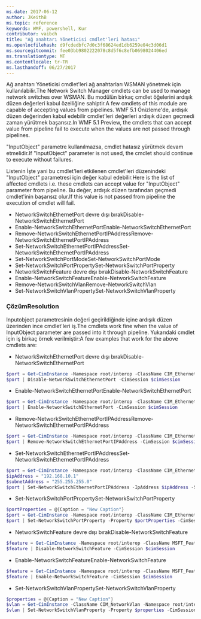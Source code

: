 ```yaml
---
ms.date: 2017-06-12
author: JKeithB
ms.topic: reference
keywords: WMF, powershell, Kur
contributor: vaibch
title: "Ağ anahtarı Yöneticisi cmdlet'leri hatası"
ms.openlocfilehash: d9fcdedbfc7d0c3f68624ed1db6259e04c3d06d1
ms.sourcegitcommit: fee03bb9802222078c8d5f6c8efb0698024406ed
ms.translationtype: MT
ms.contentlocale: tr-TR
ms.lasthandoff: 06/27/2017
---
```

<span data-ttu-id="e4d67-103">Ağ anahtarı Yöneticisi cmdlet'leri ağ anahtarları WSMAN yönetmek için kullanılabilir.</span><span class="sxs-lookup"><span data-stu-id="e4d67-103">The Network Switch Manager cmdlets can be used to manage network switches over WSMAN.</span></span> <span data-ttu-id="e4d67-104">Bu modülün birkaç cmdlet öğelerini ardışık düzen değerleri kabul özelliğine sahiptir.</span><span class="sxs-lookup"><span data-stu-id="e4d67-104">A few cmdlets of this module are capable of accepting values from pipelines.</span></span> <span data-ttu-id="e4d67-105">WMF 5.1 Önizleme'de, ardışık düzen değerinden kabul edebilir cmdlet'leri değerleri ardışık düzen geçmedi zaman yürütmek başarısız.</span><span class="sxs-lookup"><span data-stu-id="e4d67-105">In WMF 5.1 Preview, the cmdlets that can accept value from pipeline fail to execute when the values are not passed through pipelines.</span></span>

<span data-ttu-id="e4d67-106">"InputObject" parametre kullanılmazsa, cmdlet hatasız yürütmek devam etmelidir.</span><span class="sxs-lookup"><span data-stu-id="e4d67-106">If "InputObject" parameter is not used, the cmdlet should continue to execute without failures.</span></span>

<span data-ttu-id="e4d67-107">Listenin İşte yani bu cmdlet'leri etkilenen cmdlet'leri düzenindeki "InputObject" parametresi için değer kabul edebilir.</span><span class="sxs-lookup"><span data-stu-id="e4d67-107">Here is the list of affected cmdlets i.e. these cmdlets can accept value for "InputObject" parameter from pipeline.</span></span> <span data-ttu-id="e4d67-108">Bu değer, ardışık düzen tarafından geçmedi cmdlet'inin başarısız olur.</span><span class="sxs-lookup"><span data-stu-id="e4d67-108">If this value is not passed from pipeline the execution of cmdlet will fail.</span></span>

- <span data-ttu-id="e4d67-109">NetworkSwitchEthernetPort devre dışı bırak</span><span class="sxs-lookup"><span data-stu-id="e4d67-109">Disable-NetworkSwitchEthernetPort</span></span>
- <span data-ttu-id="e4d67-110">Enable-NetworkSwitchEthernetPort</span><span class="sxs-lookup"><span data-stu-id="e4d67-110">Enable-NetworkSwitchEthernetPort</span></span>
- <span data-ttu-id="e4d67-111">Remove-NetworkSwitchEthernetPortIPAddress</span><span class="sxs-lookup"><span data-stu-id="e4d67-111">Remove-NetworkSwitchEthernetPortIPAddress</span></span>
- <span data-ttu-id="e4d67-112">Set-NetworkSwitchEthernetPortIPAddress</span><span class="sxs-lookup"><span data-stu-id="e4d67-112">Set-NetworkSwitchEthernetPortIPAddress</span></span>
- <span data-ttu-id="e4d67-113">Set-NetworkSwitchPortMode</span><span class="sxs-lookup"><span data-stu-id="e4d67-113">Set-NetworkSwitchPortMode</span></span>
- <span data-ttu-id="e4d67-114">Set-NetworkSwitchPortProperty</span><span class="sxs-lookup"><span data-stu-id="e4d67-114">Set-NetworkSwitchPortProperty</span></span>
- <span data-ttu-id="e4d67-115">NetworkSwitchFeature devre dışı bırak</span><span class="sxs-lookup"><span data-stu-id="e4d67-115">Disable-NetworkSwitchFeature</span></span>
- <span data-ttu-id="e4d67-116">Enable-NetworkSwitchFeature</span><span class="sxs-lookup"><span data-stu-id="e4d67-116">Enable-NetworkSwitchFeature</span></span>
- <span data-ttu-id="e4d67-117">Remove-NetworkSwitchVlan</span><span class="sxs-lookup"><span data-stu-id="e4d67-117">Remove-NetworkSwitchVlan</span></span>
- <span data-ttu-id="e4d67-118">Set-NetworkSwitchVlanProperty</span><span class="sxs-lookup"><span data-stu-id="e4d67-118">Set-NetworkSwitchVlanProperty</span></span>

### <a name="resolution"></a><span data-ttu-id="e4d67-119">Çözüm</span><span class="sxs-lookup"><span data-stu-id="e4d67-119">Resolution</span></span>
<span data-ttu-id="e4d67-120">Inputobject parametresinin değeri geçirildiğinde içine ardışık düzen üzerinden ince cmdlet'leri iş.</span><span class="sxs-lookup"><span data-stu-id="e4d67-120">The cmdlets work fine when the value of InputObject parameter are passed into it through pipeline.</span></span> <span data-ttu-id="e4d67-121">Yukarıdaki cmdlet için iş birkaç örnek verilmiştir:</span><span class="sxs-lookup"><span data-stu-id="e4d67-121">A few examples that work for the above cmdlets are:</span></span>

- <span data-ttu-id="e4d67-122">NetworkSwitchEthernetPort devre dışı bırak</span><span class="sxs-lookup"><span data-stu-id="e4d67-122">Disable-NetworkSwitchEthernetPort</span></span>
```powershell
$port = Get-CimInstance -Namespace root/interop -ClassName CIM_EthernetPort -CimSession $cimSession | Select-Object -First 1
$port | Disable-NetworkSwitchEthernetPort -CimSession $cimSession
```

- <span data-ttu-id="e4d67-123">Enable-NetworkSwitchEthernetPort</span><span class="sxs-lookup"><span data-stu-id="e4d67-123">Enable-NetworkSwitchEthernetPort</span></span>
```powershell
$port = Get-CimInstance -Namespace root/interop -ClassName CIM_EthernetPort -CimSession $cimSession | Select-Object -First 1
$port | Enable-NetworkSwitchEthernetPort -CimSession $cimSession
```

- <span data-ttu-id="e4d67-124">Remove-NetworkSwitchEthernetPortIPAddress</span><span class="sxs-lookup"><span data-stu-id="e4d67-124">Remove-NetworkSwitchEthernetPortIPAddress</span></span>
```powershell
$port = Get-CimInstance -Namespace root/interop -ClassName CIM_EthernetPort -CimSession $cimSession | Select-Object -First 1
$port | Remove-NetworkSwitchEthernetPortIPAddress -CimSession $cimSession
```

- <span data-ttu-id="e4d67-125">Set-NetworkSwitchEthernetPortIPAddress</span><span class="sxs-lookup"><span data-stu-id="e4d67-125">Set-NetworkSwitchEthernetPortIPAddress</span></span>
```powershell
$port = Get-CimInstance -Namespace root/interop -ClassName CIM_EthernetPort -CimSession $cimSession | Select-Object -First 1
$ipAddress = "192.168.10.1"
$subnetAddress = "255.255.255.0"
$port | Set-NetworkSwitchEthernetPortIPAddress -IpAddress $ipAddress -SubnetAddress $subnetAddress -CimSession $cimSession
```

- <span data-ttu-id="e4d67-126">Set-NetworkSwitchPortProperty</span><span class="sxs-lookup"><span data-stu-id="e4d67-126">Set-NetworkSwitchPortProperty</span></span>
```powershell
$portProperties = @{Caption = "New Caption"}
$port = Get-CimInstance -Namespace root/interop -ClassName CIM_EthernetPort -CimSession $cimSession | Select-Object -First 1
$port | Set-NetworkSwitchPortProperty -Property $portProperties -CimSession $cimSession
```

- <span data-ttu-id="e4d67-127">NetworkSwitchFeature devre dışı bırak</span><span class="sxs-lookup"><span data-stu-id="e4d67-127">Disable-NetworkSwitchFeature</span></span>
```powershell
$feature = Get-CimInstance -Namespace root/interop -ClassName MSFT_Feature -CimSession $cimSession | Select-Object -First 1
$feature | Disable-NetworkSwitchFeature -CimSession $cimSession
```

- <span data-ttu-id="e4d67-128">Enable-NetworkSwitchFeature</span><span class="sxs-lookup"><span data-stu-id="e4d67-128">Enable-NetworkSwitchFeature</span></span>
```powershell
$feature = Get-CimInstance -Namespace root/interop -ClassName MSFT_Feature -CimSession $cimSession | Select-Object -First 1
$feature | Enable-NetworkSwitchFeature -CimSession $cimSession
```

- <span data-ttu-id="e4d67-129">Set-NetworkSwitchVlanProperty</span><span class="sxs-lookup"><span data-stu-id="e4d67-129">Set-NetworkSwitchVlanProperty</span></span>
```powershell
$properties = @{Caption = "New Caption"}
$vlan = Get-CimInstance -ClassName CIM_NetworkVlan -Namespace root/interop -CimSession $cimSession | Select-Object -First 1
$vlan | Set-NetworkSwitchVlanProperty -Property $properties -CimSession $cimSession
```


